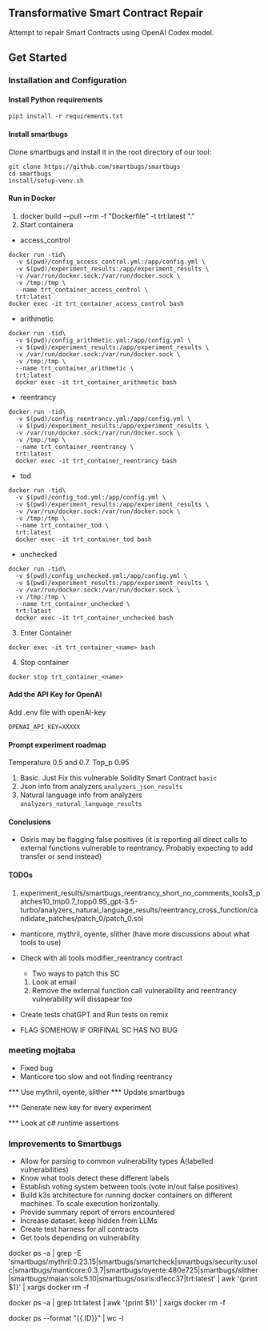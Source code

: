 ## Transformative Smart Contract Repair

Attempt to repair Smart Contracts using OpenAI Codex model.

## Get Started

### Installation and Configuration

#### Install Python requirements

`pip3 install -r requirements.txt`

#### Install smartbugs

Clone smartbugs and install it in the root directory of our tool:

```
git clone https://github.com/smartbugs/smartbugs
cd smartbugs
install/setup-venv.sh
```

#### Run in Docker
1. docker build --pull --rm -f "Dockerfile" -t trt:latest "."
2. Start containera

- access_control
```
docker run -tid\
  -v $(pwd)/config_access_control.yml:/app/config.yml \
  -v $(pwd)/experiment_results:/app/experiment_results \
  -v /var/run/docker.sock:/var/run/docker.sock \
  -v /tmp:/tmp \
  --name trt_container_access_control \
  trt:latest
docker exec -it trt_container_access_control bash
```

- arithmetic
```
docker run -tid\
  -v $(pwd)/config_arithmetic.yml:/app/config.yml \
  -v $(pwd)/experiment_results:/app/experiment_results \
  -v /var/run/docker.sock:/var/run/docker.sock \
  -v /tmp:/tmp \
  --name trt_container_arithmetic \
  trt:latest
  docker exec -it trt_container_arithmetic bash
```

- reentrancy
```
docker run -tid\
  -v $(pwd)/config_reentrancy.yml:/app/config.yml \
  -v $(pwd)/experiment_results:/app/experiment_results \
  -v /var/run/docker.sock:/var/run/docker.sock \
  -v /tmp:/tmp \
  --name trt_container_reentrancy \
  trt:latest
  docker exec -it trt_container_reentrancy bash
```

- tod
```
docker run -tid\
  -v $(pwd)/config_tod.yml:/app/config.yml \
  -v $(pwd)/experiment_results:/app/experiment_results \
  -v /var/run/docker.sock:/var/run/docker.sock \
  -v /tmp:/tmp \
  --name trt_container_tod \
  trt:latest
  docker exec -it trt_container_tod bash
```

- unchecked
```
docker run -tid\
  -v $(pwd)/config_unchecked.yml:/app/config.yml \
  -v $(pwd)/experiment_results:/app/experiment_results \
  -v /var/run/docker.sock:/var/run/docker.sock \
  -v /tmp:/tmp \
  --name trt_container_unchecked \
  trt:latest
  docker exec -it trt_container_unchecked bash
```
3. Enter Container
```
docker exec -it trt_container_<name> bash
```
4. Stop container
```
docker stop trt_container_<name>
```

#### Add the API Key for OpenAI

Add .env file with openAI-key

`OPENAI_API_KEY=XXXXX`

#### Prompt experiment roadmap
Temperature 0.5 and 0.7. Top_p 0.95

1. Basic. Just Fix this vulnerable Solidity Smart Contract `basic`
2. Json info from analyzers `analyzers_json_results`
3. Natural language info from analyzers `analyzers_natural_language_results`

#### Conclusions
- Osiris may be flagging false positives (it is reporting all direct calls to external functions vulnerable to reentrancy. Probably expecting to add transfer or send instead)

#### TODOs
1.  experiment_results/smartbugs_reentrancy_short_no_comments_tools3_patches10_tmp0.7_topp0.95_gpt-3.5-turbo/analyzers_natural_language_results/reentrancy_cross_function/candidate_patches/patch_0/patch_0.sol

- manticore, mythril, oyente, slither (have more discussions about what tools to use)
- Check with all tools modifier_reentrancy contract
  - Two ways to patch this SC
  1. Look at email
  2. Remove the external function call vulnerability and reentrancy vulnerability will dissapear too

- Create tests chatGPT and Run tests on remix
   
- FLAG SOMEHOW IF ORIFINAL SC HAS NO BUG

### meeting mojtaba
- Fixed bug
- Manticore too slow and not finding reentrancy


*** Use mythril, oyente, slither
*** Update smartbugs

*** Generate new key for every experiment

*** Look at c# runtime assertions


### Improvements to Smartbugs
- Allow for parsing to common vulnerability types Ä(labelled vulnerabilities)
- Know what tools detect these different labels
- Establish voting system between tools (vote in/out false positives)
- Build k3s architecture for running docker containers on different machines. To scale execution horizontally.
- Provide summary report of errors encountered
- Increase dataset. keep hidden from LLMs
- Create test harness for all contracts
- Get tools depending on vulnerability


docker ps -a | grep -E 'smartbugs/mythril:0.23.15|smartbugs/smartcheck|smartbugs/security:usolc|smartbugs/manticore:0.3.7|smartbugs/oyente:480e725|smartbugs/slither|smartbugs/maian:solc5.10|smartbugs/osiris:d1ecc37|trt:latest' | awk '{print $1}' | xargs docker rm -f

docker ps -a | grep trt:latest | awk '{print $1}' | xargs docker rm -f

docker ps --format "{{.ID}}" | wc -l
